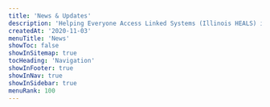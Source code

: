 ```yaml
---
title: 'News & Updates'
description: 'Helping Everyone Access Linked Systems (Illinois HEALS) is multi-year initiative to address child and youth victimization.'
createdAt: '2020-11-03'
menuTitle: 'News'
showToc: false
showInSitemap: true
tocHeading: 'Navigation'
showInFooter: true
showInNav: true
showInSidebar: true
menuRank: 100
---
```


<NewsList></NewsList>
